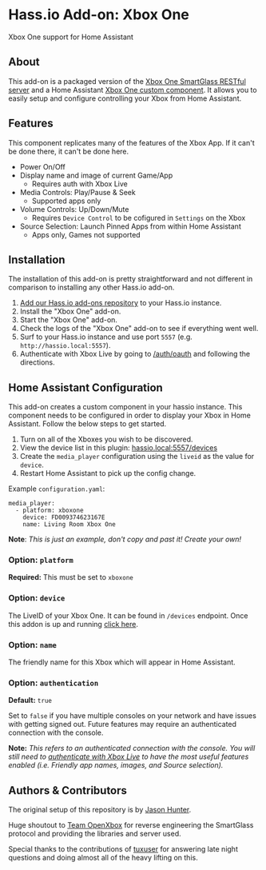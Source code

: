# Hass.io Add-on: Xbox One

Xbox One support for Home Assistant

## About

This add-on is a packaged version of the [Xbox One SmartGlass RESTful server](https://github.com/OpenXbox/xbox-smartglass-rest-python) and a Home Assistant [Xbox One custom component](https://github.com/tuxuser/home-assistant-xboxone).  It allows you to easily setup and configure controlling your Xbox from Home Assistant.

## Features

This component replicates many of the features of the Xbox App.  If it can't be done there, it can't be done here.

- Power On/Off
- Display name and image of current Game/App
  - Requires auth with Xbox Live
- Media Controls: Play/Pause & Seek
  - Supported apps only
- Volume Controls: Up/Down/Mute
  - Requires `Device Control` to be cofigured in `Settings` on the Xbox
- Source Selection: Launch Pinned Apps from within Home Assistant
  - Apps only, Games not supported

## Installation

The installation of this add-on is pretty straightforward and not different in
comparison to installing any other Hass.io add-on.

1. [Add our Hass.io add-ons repository](https://github.com/hunterjm/hassio-addons) to your Hass.io instance.
1. Install the "Xbox One" add-on.
1. Start the "Xbox One" add-on.
1. Check the logs of the "Xbox One" add-on to see if everything went well.
1. Surf to your Hass.io instance and use port `5557`
    (e.g. `http://hassio.local:5557`).
1. Authenticate with Xbox Live by going to [/auth/oauth](http://hassio.local:5557/auth/oauth)
    and following the directions.

## Home Assistant Configuration

This add-on creates a custom component in your hassio instance.  This component needs to be configured in order to display your Xbox in Home Assistant.  Follow the below steps to get started.

1. Turn on all of the Xboxes you wish to be discovered.
1. View the device list in this plugin: [hassio.local:5557/devices](http://hassio.local:5557/devices)
1. Create the `media_player` configuration using the `liveid` as the value for `device`.
1. Restart Home Assistant to pick up the config change.

Example `configuration.yaml`:

```
media_player:
  - platform: xboxone
    device: FD009374623167E
    name: Living Room Xbox One
```

**Note**: _This is just an example, don't copy and past it! Create your own!_

### Option: `platform`

**Required:** This must be set to `xboxone`

### Option: `device`

The LiveID of your Xbox One.  It can be found in `/devices` endpoint.  Once this addon is up and running [click here](http://hassio.local:5557/devices).

### Option: `name`

The friendly name for this Xbox which will appear in Home Assistant.

### Option: `authentication`

**Default:** `true`

Set to `false` if you have multiple consoles on your network and have issues with getting signed out.  Future features may require an authenticated connection with the console.

**Note:** _This refers to an authenticated connection with the console.  You will still need to [authenticate with Xbox Live](http://hassio.local:5557/auth/oauth) to have the most useful features enabled (i.e. Friendly app names, images, and Source selection)._

## Authors & Contributors

The original setup of this repository is by [Jason Hunter](https://github.com/hunterjm).

Huge shoutout to [Team OpenXbox](https://github.com/openxbox) for reverse engineering the SmartGlass protocol and providing the libraries and server used.

Special thanks to the contributions of [tuxuser](https://github.com/tuxuser) for answering late night questions and doing almost all of the heavy lifting on this.

